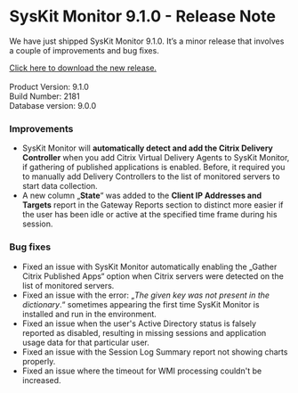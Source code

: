# SysKit Monitor 9.1.0 - Release Note

We have just shipped SysKit Monitor 9.1.0.  It’s a minor release that involves a couple of improvements and bug fixes. 

[Click here to download the new release.   
](https://www.syskit.com/products/monitor/download)   
Product Version: 9.1.0   
Build Number: 2181   
Database version: 9.0.0 

### Improvements

* SysKit Monitor will **automatically detect and add the Citrix Delivery Controller** when you add Citrix Virtual Delivery Agents to SysKit Monitor, if gathering of published applications is enabled. Before, it required you to manually add Delivery Controllers to the list of monitored servers to start data collection. 
* A new column „**State**“ was added to the **Client IP Addresses and Targets** report in the Gateway Reports section to distinct more easier if the user has been idle or active at the specified time frame during his session. 

### Bug fixes

* Fixed an issue with SysKit Monitor automatically enabling the „Gather Citrix Published Apps“ option when Citrix servers were detected on the list of monitored servers. 
* Fixed an issue with the error: „_The given key was not present in the dictionary_.“ sometimes appearing the first time SysKit Monitor is installed and run in the environment.  
* Fixed an issue when the user's Active Directory status is falsely reported as disabled, resulting in missing sessions and application usage data for that particular user. 
* Fixed an issue with the Session Log Summary report not showing charts properly. 
* Fixed an issue where the timeout for WMI processing couldn't be increased.  

